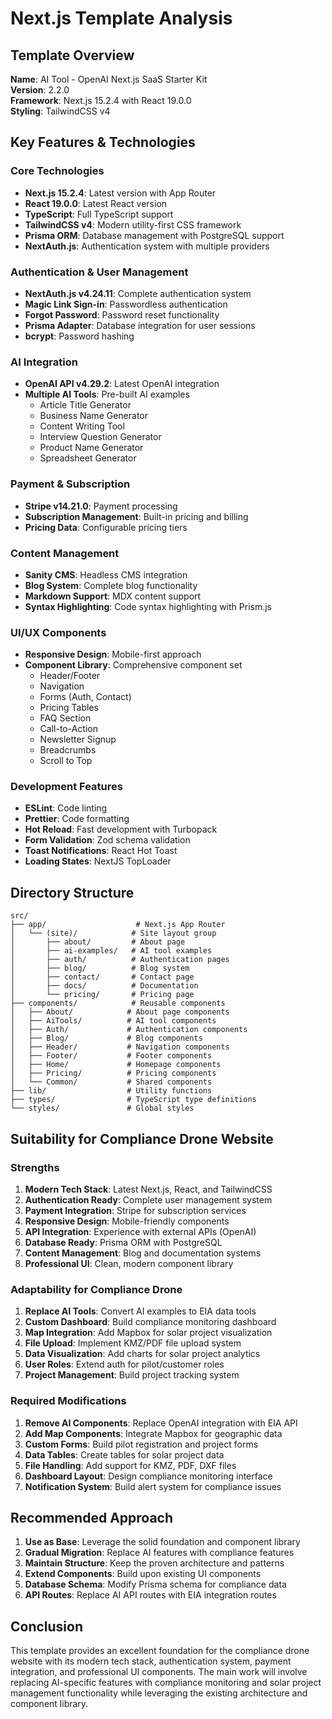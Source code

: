 # Next.js Template Analysis

## Template Overview
**Name**: AI Tool - OpenAI Next.js SaaS Starter Kit  
**Version**: 2.2.0  
**Framework**: Next.js 15.2.4 with React 19.0.0  
**Styling**: TailwindCSS v4  

## Key Features & Technologies

### Core Technologies
- **Next.js 15.2.4**: Latest version with App Router
- **React 19.0.0**: Latest React version
- **TypeScript**: Full TypeScript support
- **TailwindCSS v4**: Modern utility-first CSS framework
- **Prisma ORM**: Database management with PostgreSQL support
- **NextAuth.js**: Authentication system with multiple providers

### Authentication & User Management
- **NextAuth.js v4.24.11**: Complete authentication system
- **Magic Link Sign-in**: Passwordless authentication
- **Forgot Password**: Password reset functionality
- **Prisma Adapter**: Database integration for user sessions
- **bcrypt**: Password hashing

### AI Integration
- **OpenAI API v4.29.2**: Latest OpenAI integration
- **Multiple AI Tools**: Pre-built AI examples
  - Article Title Generator
  - Business Name Generator
  - Content Writing Tool
  - Interview Question Generator
  - Product Name Generator
  - Spreadsheet Generator

### Payment & Subscription
- **Stripe v14.21.0**: Payment processing
- **Subscription Management**: Built-in pricing and billing
- **Pricing Data**: Configurable pricing tiers

### Content Management
- **Sanity CMS**: Headless CMS integration
- **Blog System**: Complete blog functionality
- **Markdown Support**: MDX content support
- **Syntax Highlighting**: Code syntax highlighting with Prism.js

### UI/UX Components
- **Responsive Design**: Mobile-first approach
- **Component Library**: Comprehensive component set
  - Header/Footer
  - Navigation
  - Forms (Auth, Contact)
  - Pricing Tables
  - FAQ Section
  - Call-to-Action
  - Newsletter Signup
  - Breadcrumbs
  - Scroll to Top

### Development Features
- **ESLint**: Code linting
- **Prettier**: Code formatting
- **Hot Reload**: Fast development with Turbopack
- **Form Validation**: Zod schema validation
- **Toast Notifications**: React Hot Toast
- **Loading States**: NextJS TopLoader

## Directory Structure

```
src/
├── app/                    # Next.js App Router
│   └── (site)/            # Site layout group
│       ├── about/         # About page
│       ├── ai-examples/   # AI tool examples
│       ├── auth/          # Authentication pages
│       ├── blog/          # Blog system
│       ├── contact/       # Contact page
│       ├── docs/          # Documentation
│       └── pricing/       # Pricing page
├── components/            # Reusable components
│   ├── About/            # About page components
│   ├── AiTools/          # AI tool components
│   ├── Auth/             # Authentication components
│   ├── Blog/             # Blog components
│   ├── Header/           # Navigation components
│   ├── Footer/           # Footer components
│   ├── Home/             # Homepage components
│   ├── Pricing/          # Pricing components
│   └── Common/           # Shared components
├── lib/                  # Utility functions
├── types/                # TypeScript type definitions
└── styles/               # Global styles
```

## Suitability for Compliance Drone Website

### Strengths
1. **Modern Tech Stack**: Latest Next.js, React, and TailwindCSS
2. **Authentication Ready**: Complete user management system
3. **Payment Integration**: Stripe for subscription services
4. **Responsive Design**: Mobile-friendly components
5. **API Integration**: Experience with external APIs (OpenAI)
6. **Database Ready**: Prisma ORM with PostgreSQL
7. **Content Management**: Blog and documentation systems
8. **Professional UI**: Clean, modern component library

### Adaptability for Compliance Drone
1. **Replace AI Tools**: Convert AI examples to EIA data tools
2. **Custom Dashboard**: Build compliance monitoring dashboard
3. **Map Integration**: Add Mapbox for solar project visualization
4. **File Upload**: Implement KMZ/PDF file upload system
5. **Data Visualization**: Add charts for solar project analytics
6. **User Roles**: Extend auth for pilot/customer roles
7. **Project Management**: Build project tracking system

### Required Modifications
1. **Remove AI Components**: Replace OpenAI integration with EIA API
2. **Add Map Components**: Integrate Mapbox for geographic data
3. **Custom Forms**: Build pilot registration and project forms
4. **Data Tables**: Create tables for solar project data
5. **File Handling**: Add support for KMZ, PDF, DXF files
6. **Dashboard Layout**: Design compliance monitoring interface
7. **Notification System**: Build alert system for compliance issues

## Recommended Approach
1. **Use as Base**: Leverage the solid foundation and component library
2. **Gradual Migration**: Replace AI features with compliance features
3. **Maintain Structure**: Keep the proven architecture and patterns
4. **Extend Components**: Build upon existing UI components
5. **Database Schema**: Modify Prisma schema for compliance data
6. **API Routes**: Replace AI API routes with EIA integration routes

## Conclusion
This template provides an excellent foundation for the compliance drone website with its modern tech stack, authentication system, payment integration, and professional UI components. The main work will involve replacing AI-specific features with compliance monitoring and solar project management functionality while leveraging the existing architecture and component library.


